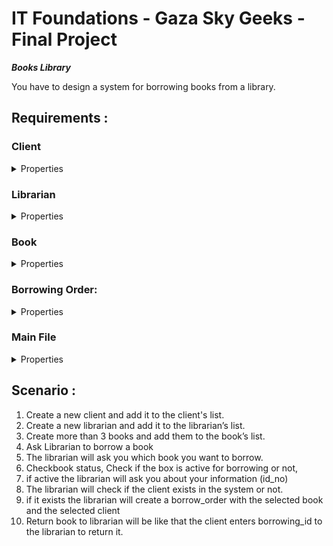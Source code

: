 # IT Foundations - Gaza Sky Geeks - Final Project

***Books Library***

You have to design a system for borrowing books from a library.

## Requirements : 
### Client 

<details><summary>Properties</summary>
<p>

* id 
* full_name 
* age 
* id_no 
* phone_number 

</p>
</details>


### Librarian 
<details><summary>Properties</summary>
<p>

* id 
* full_name 
* age 
* id_no 
* emplyment_type(Full/part) 

</p>
</details>

### Book 
<details><summary>Properties</summary>
<p>

* id 
* title 
* description 
* author 
* status(Active-Inactive) 
</p>
</details>

### Borrowing Order: 
<details><summary>Properties</summary>
<p>

* id 
* date 
* client_id 
* book_id 
* status (Active - Expired - Canceled) 
</p>
</details>


### Main File 
<details><summary>Properties</summary>
<p>

* list of clients 
* list of librarians 
* list of books 
* list of borrowed_orders 
* total_borrowed_books 
* total_available_books 
* total_borrowed_orders
</p>
</details>


## Scenario : 
1. Create a new client and add it to the client's list. 
2. Create a new librarian and add it to the librarian’s list. 
3. Create more than 3 books and add them to the book’s list. 
4. Ask Librarian to borrow a book 
5. The librarian will ask you which book you want to borrow. 
6. Checkbook status, Check if the box is active for borrowing or not, 
7. if active the librarian will ask you about your information (id_no) 
8. The librarian will check if the client exists in the system or not. 
9. if it exists the librarian will create a borrow_order with the selected book and the selected client 
10. Return book to librarian will be like that the client enters borrowing_id to the librarian to return it.

